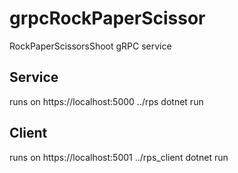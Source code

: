 # grpcRockPaperScissor
RockPaperScissorsShoot gRPC service

## Service
runs on https://localhost:5000
../rps
dotnet run 
## Client
runs on https://localhost:5001
../rps_client
dotnet run 
